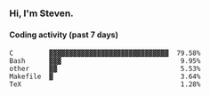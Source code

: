 ### Hi, I'm Steven.

#### Coding activity (past 7 days)
```
C         ▓▓▓▓▓▓▓▓▓▓▓▓▓▓▓▓▓▓▓▓▓▓▓▓▓▓▓▓▓▓  79.58%
Bash      ▓▓▓                              9.95%
other     ▓▓                               5.53%
Makefile  ▓                                3.64%
TeX                                        1.28%
```
